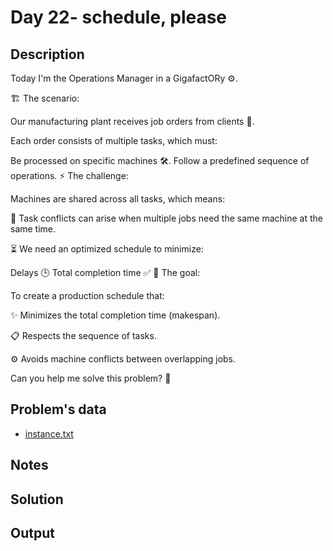 # Day 22- schedule, please 


## Description
Today I'm the Operations Manager in a GigafactORy ⚙️.

🏗️ The scenario:

Our manufacturing plant receives job orders from clients 📝.

Each order consists of multiple tasks, which must:

Be processed on specific machines 🛠️.
Follow a predefined sequence of operations.
⚡ The challenge:

Machines are shared across all tasks, which means:

🔄 Task conflicts can arise when multiple jobs need the same machine at the same time.

⏳ We need an optimized schedule to minimize:

Delays 🕒
Total completion time ✅
🎯 The goal:

To create a production schedule that:

✨ Minimizes the total completion time (makespan).

📋 Respects the sequence of tasks.

⚙️ Avoids machine conflicts between overlapping jobs.

Can you help me solve this problem? 🧩


## Problem's data

* [instance.txt](./instance.txt)

## Notes

## Solution

## Output
